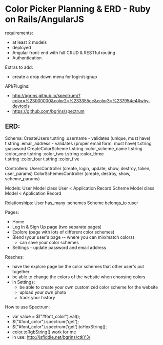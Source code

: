 # Color Picker Planning & ERD - Ruby on Rails/AngularJS

requirements:
- at least 2 models
- deployed
- Angular front-end with full CRUD & RESTful routing
- Authentication

Extras to add:
- create a drop down menu for login/signup

API/Plugins:
- http://bgrins.github.io/spectrum/?color=%23000000&color2=%233355cc&color3=%237954e4#why-devtools
- https://github.com/bgrins/spectrum

## ERD:
  Schema:
    CreateUsers
      t.string :username - validates (unique, must have)
      t.string :email_address - validates (proper email form, must have)
      t.string :password
    CreateColorScheme
      t.string :color_scheme_name
      t.string :color_one
      t.string :color_two
      t.string :color_three    
      t.string :color_four
      t.string :color_five

  Controllers:
    UsersController (create, login, update, show, destroy, token, user_params)
    ColorSchemesController (create, destroy, show, scheme_params)

  Models:
    User Model
      class User < Application Record
    Scheme Model
      class Model < Application Record

  Relationships:
    User has_many :schemes
    Scheme belongs_to :user

Pages:
- Home
- Log In & Sign Up page (two separate pages)
- Explore (page with lots of different color schemes)
- Blend (your user's page -- where you can mix/match colors)
  - can save your color schemes
- Settings - update password and email address

Reaches:
- have the explore page be the color schemes that other user's put together
- be able to change the colors of the website when choosing colors
- in Settings:
  - be able to create your own customized color scheme for the website
  - upload your own photo
  - track your history

How to use Spectrum:
- var value = $("#font_color").val();
- $("#font_color").spectrum('get');
- $("#font_color").spectrum('get').toHexString();
- color.toRgbString() work for me
- in use: http://jsfiddle.net/bgrins/ctkY3/
